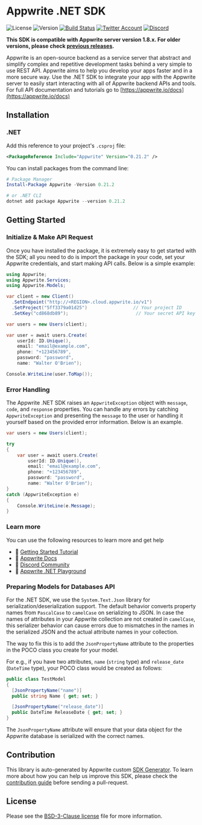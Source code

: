 # Appwrite .NET SDK

![License](https://img.shields.io/github/license/appwrite/sdk-for-dotnet.svg?style=flat-square)
![Version](https://img.shields.io/badge/api%20version-1.8.0-blue.svg?style=flat-square)
[![Build Status](https://img.shields.io/travis/com/appwrite/sdk-generator?style=flat-square)](https://travis-ci.com/appwrite/sdk-generator)
[![Twitter Account](https://img.shields.io/twitter/follow/appwrite?color=00acee&label=twitter&style=flat-square)](https://twitter.com/appwrite)
[![Discord](https://img.shields.io/discord/564160730845151244?label=discord&style=flat-square)](https://appwrite.io/discord)

**This SDK is compatible with Appwrite server version 1.8.x. For older versions, please check [previous releases](https://github.com/appwrite/sdk-for-dotnet/releases).**

Appwrite is an open-source backend as a service server that abstract and simplify complex and repetitive development tasks behind a very simple to use REST API. Appwrite aims to help you develop your apps faster and in a more secure way. Use the .NET SDK to integrate your app with the Appwrite server to easily start interacting with all of Appwrite backend APIs and tools. For full API documentation and tutorials go to [https://appwrite.io/docs](https://appwrite.io/docs)


## Installation

### .NET
Add this reference to your project's `.csproj` file:

```xml
<PackageReference Include="Appwrite" Version="0.21.2" />
```

You can install packages from the command line:

```powershell
# Package Manager
Install-Package Appwrite -Version 0.21.2

# or .NET CLI
dotnet add package Appwrite --version 0.21.2
```



## Getting Started

### Initialize & Make API Request
Once you have installed the package, it is extremely easy to get started with the SDK; all you need to do is import the package in your code, set your Appwrite credentials, and start making API calls. Below is a simple example:

```csharp
using Appwrite;
using Appwrite.Services;
using Appwrite.Models;

var client = new Client()
  .SetEndpoint("http://<REGION>.cloud.appwrite.io/v1")  
  .SetProject("5ff3379a01d25")                 // Your project ID
  .SetKey("cd868db89");                         // Your secret API key

var users = new Users(client);

var user = await users.Create(
    userId: ID.Unique(),
    email: "email@example.com",
    phone: "+123456789",
    password: "password",
    name: "Walter O'Brien");

Console.WriteLine(user.ToMap());
```

### Error Handling
The Appwrite .NET SDK raises an `AppwriteException` object with `message`, `code`, and `response` properties. You can handle any errors by catching `AppwriteException` and presenting the `message` to the user or handling it yourself based on the provided error information. Below is an example.

```csharp
var users = new Users(client);

try
{
    var user = await users.Create(
        userId: ID.Unique(),
        email: "email@example.com",
        phone: "+123456789",
        password: "password",
        name: "Walter O'Brien");
} 
catch (AppwriteException e)
{
    Console.WriteLine(e.Message);
}
```

### Learn more
You can use the following resources to learn more and get help
- 🚀 [Getting Started Tutorial](https://appwrite.io/docs/getting-started-for-server)
- 📜 [Appwrite Docs](https://appwrite.io/docs)
- 💬 [Discord Community](https://appwrite.io/discord)
- 🚂 [Appwrite .NET Playground](https://github.com/appwrite/playground-for-dotnet)


### Preparing Models for Databases API

For the .NET SDK, we use the `System.Text.Json` library for serialization/deserialization support. The default behavior converts property names from `PascalCase` to `camelCase` on serializing to JSON. In case the names of attributes in your Appwrite collection are not created in `camelCase`, this serializer behavior can cause errors due to mismatches in the names in the serialized JSON and the actual attribute names in your collection.

The way to fix this is to add the `JsonPropertyName` attribute to the properties in the POCO class you create for your model.

For e.g., if you have two attributes, `name` (`string` type) and `release_date` (`DateTime` type), your POCO class would be created as follows:

```csharp
public class TestModel
{
  [JsonPropertyName("name")]
  public string Name { get; set; }

  [JsonPropertyName("release_date")]
  public DateTime ReleaseDate { get; set; }
}
```

The `JsonPropertyName` attribute will ensure that your data object for the Appwrite database is serialized with the correct names.

## Contribution

This library is auto-generated by Appwrite custom [SDK Generator](https://github.com/appwrite/sdk-generator). To learn more about how you can help us improve this SDK, please check the [contribution guide](https://github.com/appwrite/sdk-generator/blob/master/CONTRIBUTING.md) before sending a pull-request.

## License

Please see the [BSD-3-Clause license](https://raw.githubusercontent.com/appwrite/appwrite/master/LICENSE) file for more information.

